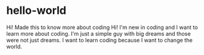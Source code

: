 # hello-world
Hi! Made this to know more about coding
Hi! I'm new in coding and I want to learn more about coding. 
I'm just a simple guy with big dreams and those were not just dreams. 
I want to learn coding because I want to change the world.

